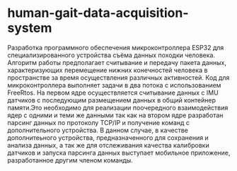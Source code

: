 # human-gait-data-acquisition-system 
Разработка программного обеспечения микроконтроллера ESP32 для специализированного устройства съёма данных походки человека.
Алгоритм работы предполагает считывание и передачу пакета данных, характеризующих перемещение нижних конечностей человека в пространстве за время осуществления различных активностей. Код для микроконтроллера выполняет задачи в два потока с использованием FreeRtos. На первом ядре осуществляется считывание данных с IMU датчиков с последующим размещением данных в общий контейнер памяти.Это необходимо для реализации поочередного взаимодействия ядер с одними и теми же данными так как на втором ядре разработан парсинг данных по протоколу TCP/IP и получение команд с дополнительного устройства. В данном случае, в качестве дополнитеьного устройства, предназначенного для сохранения и анализа данных, а так же для отслеживания качества калибровки датчиков и запуска парсинга данных выступает мобильное приложение, разработанное другим членом команды.
